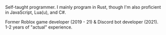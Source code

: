 Self-taught programmer. I mainly program in Rust, though I'm also proficient in JavaScript, Lua(u), and C#.

Former Roblox game developer (2019 - 21) & Discord bot developer (2021). 1-2 years of "actual" experience.
